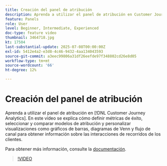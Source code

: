 ```yaml
---
title: Creación del panel de atribución
description: Aprenda a utilizar el panel de atribución en Customer Journey Analytics.
feature: Panels
role: User
level: Beginner, Intermediate, Experienced
doc-type: feature video
thumbnail: 3464718.jpg
kt: 17504
last-substantial-update: 2025-07-08T00:00:00Z
exl-id: 5412e4a2-e3d8-4c46-9432-4aa134043593
source-git-commit: a3eec99806a31df26eefde97f348802cd26e8d05
workflow-type: tm+mt
source-wordcount: '66'
ht-degree: 12%

---
```


# Creación del panel de atribución

Aprenda a utilizar el panel de atribución en [!DNL Customer Journey Analytics]. En este vídeo se explica cómo definir métricas de éxito, seleccionar y comparar modelos de atribución y personalizar visualizaciones como gráficos de barras, diagramas de Venn y flujo de canal para obtener información sobre las interacciones de recorridos de los clientes.

Para obtener más información, consulte la [documentación](https://experienceleague.adobe.com/es/docs/analytics-platform/using/cja-workspace/panels/attribution).

>[!VIDEO](https://video.tv.adobe.com/v/3464725/?learn=on&captions=spa)
